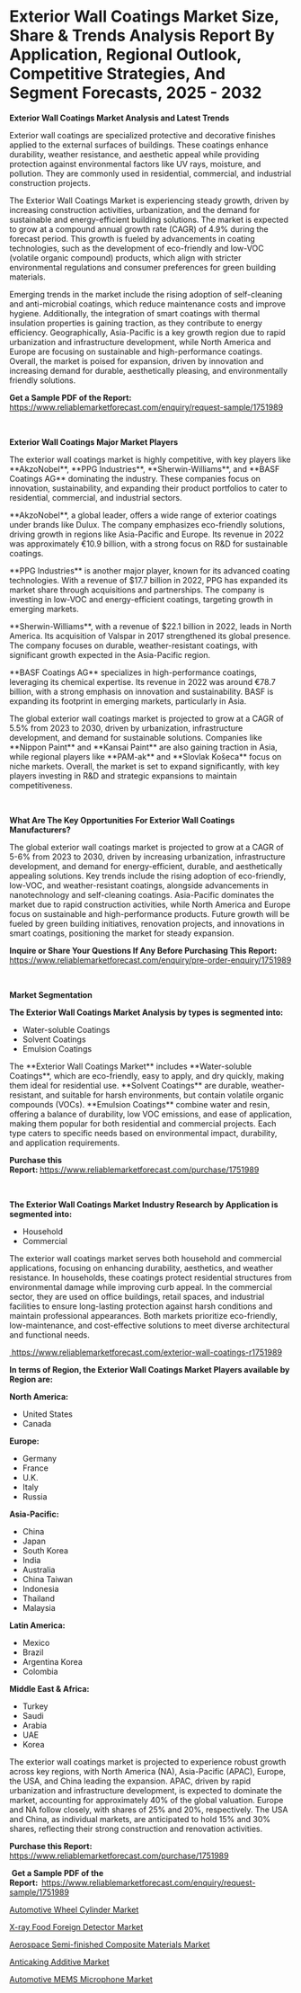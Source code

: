 <p><h1>Exterior Wall Coatings Market Size, Share & Trends Analysis Report By Application, Regional Outlook, Competitive Strategies, And Segment Forecasts, 2025 - 2032</h1></p><p><strong>Exterior Wall Coatings Market Analysis and Latest Trends</strong></p>
<p><p>Exterior wall coatings are specialized protective and decorative finishes applied to the external surfaces of buildings. These coatings enhance durability, weather resistance, and aesthetic appeal while providing protection against environmental factors like UV rays, moisture, and pollution. They are commonly used in residential, commercial, and industrial construction projects.</p><p>The Exterior Wall Coatings Market is experiencing steady growth, driven by increasing construction activities, urbanization, and the demand for sustainable and energy-efficient building solutions. The market is expected to grow at a compound annual growth rate (CAGR) of 4.9% during the forecast period. This growth is fueled by advancements in coating technologies, such as the development of eco-friendly and low-VOC (volatile organic compound) products, which align with stricter environmental regulations and consumer preferences for green building materials.</p><p>Emerging trends in the market include the rising adoption of self-cleaning and anti-microbial coatings, which reduce maintenance costs and improve hygiene. Additionally, the integration of smart coatings with thermal insulation properties is gaining traction, as they contribute to energy efficiency. Geographically, Asia-Pacific is a key growth region due to rapid urbanization and infrastructure development, while North America and Europe are focusing on sustainable and high-performance coatings. Overall, the market is poised for expansion, driven by innovation and increasing demand for durable, aesthetically pleasing, and environmentally friendly solutions.</p></p>
<p><strong>Get a Sample PDF of the Report:&nbsp;</strong> <a href="https://www.reliablemarketforecast.com/enquiry/request-sample/1751989?utm_campaign=2267&utm_medium=2&utm_source=Github&utm_content=ia&utm_term=26012025&utm_id=exterior-wall-coatings">https://www.reliablemarketforecast.com/enquiry/request-sample/1751989</a></p>
<p>&nbsp;</p>
<p><strong>Exterior Wall Coatings Major Market Players</strong></p>
<p><p>The exterior wall coatings market is highly competitive, with key players like **AkzoNobel**, **PPG Industries**, **Sherwin-Williams**, and **BASF Coatings AG** dominating the industry. These companies focus on innovation, sustainability, and expanding their product portfolios to cater to residential, commercial, and industrial sectors.</p><p>**AkzoNobel**, a global leader, offers a wide range of exterior coatings under brands like Dulux. The company emphasizes eco-friendly solutions, driving growth in regions like Asia-Pacific and Europe. Its revenue in 2022 was approximately €10.9 billion, with a strong focus on R&D for sustainable coatings.</p><p>**PPG Industries** is another major player, known for its advanced coating technologies. With a revenue of $17.7 billion in 2022, PPG has expanded its market share through acquisitions and partnerships. The company is investing in low-VOC and energy-efficient coatings, targeting growth in emerging markets.</p><p>**Sherwin-Williams**, with a revenue of $22.1 billion in 2022, leads in North America. Its acquisition of Valspar in 2017 strengthened its global presence. The company focuses on durable, weather-resistant coatings, with significant growth expected in the Asia-Pacific region.</p><p>**BASF Coatings AG** specializes in high-performance coatings, leveraging its chemical expertise. Its revenue in 2022 was around €78.7 billion, with a strong emphasis on innovation and sustainability. BASF is expanding its footprint in emerging markets, particularly in Asia.</p><p>The global exterior wall coatings market is projected to grow at a CAGR of 5.5% from 2023 to 2030, driven by urbanization, infrastructure development, and demand for sustainable solutions. Companies like **Nippon Paint** and **Kansai Paint** are also gaining traction in Asia, while regional players like **PAM-ak** and **Slovlak Košeca** focus on niche markets. Overall, the market is set to expand significantly, with key players investing in R&D and strategic expansions to maintain competitiveness.</p></p>
<p>&nbsp;</p>
<p><strong>What Are The Key Opportunities For Exterior Wall Coatings Manufacturers?</strong></p>
<p><p>The global exterior wall coatings market is projected to grow at a CAGR of 5-6% from 2023 to 2030, driven by increasing urbanization, infrastructure development, and demand for energy-efficient, durable, and aesthetically appealing solutions. Key trends include the rising adoption of eco-friendly, low-VOC, and weather-resistant coatings, alongside advancements in nanotechnology and self-cleaning coatings. Asia-Pacific dominates the market due to rapid construction activities, while North America and Europe focus on sustainable and high-performance products. Future growth will be fueled by green building initiatives, renovation projects, and innovations in smart coatings, positioning the market for steady expansion.</p></p>
<p><strong>Inquire or Share Your Questions If Any Before Purchasing This Report:</strong> <a href="https://www.reliablemarketforecast.com/enquiry/pre-order-enquiry/1751989?utm_campaign=2267&utm_medium=2&utm_source=Github&utm_content=ia&utm_term=26012025&utm_id=exterior-wall-coatings">https://www.reliablemarketforecast.com/enquiry/pre-order-enquiry/1751989</a></p>
<p>&nbsp;</p>
<p><strong>Market Segmentation</strong></p>
<p><strong>The Exterior Wall Coatings Market Analysis by types is segmented into:</strong></p>
<p><ul><li>Water-soluble Coatings</li><li>Solvent Coatings</li><li>Emulsion Coatings</li></ul></p>
<p><p>The **Exterior Wall Coatings Market** includes **Water-soluble Coatings**, which are eco-friendly, easy to apply, and dry quickly, making them ideal for residential use. **Solvent Coatings** are durable, weather-resistant, and suitable for harsh environments, but contain volatile organic compounds (VOCs). **Emulsion Coatings** combine water and resin, offering a balance of durability, low VOC emissions, and ease of application, making them popular for both residential and commercial projects. Each type caters to specific needs based on environmental impact, durability, and application requirements.</p></p>
<p><strong>Purchase this Report:&nbsp;</strong><a href="https://www.reliablemarketforecast.com/purchase/1751989?utm_campaign=2267&utm_medium=2&utm_source=Github&utm_content=ia&utm_term=26012025&utm_id=exterior-wall-coatings">https://www.reliablemarketforecast.com/purchase/1751989</a></p>
<p>&nbsp;</p>
<p><strong>The Exterior Wall Coatings Market Industry Research by Application is segmented into:</strong></p>
<p><ul><li>Household</li><li>Commercial</li></ul></p>
<p><p>The exterior wall coatings market serves both household and commercial applications, focusing on enhancing durability, aesthetics, and weather resistance. In households, these coatings protect residential structures from environmental damage while improving curb appeal. In the commercial sector, they are used on office buildings, retail spaces, and industrial facilities to ensure long-lasting protection against harsh conditions and maintain professional appearances. Both markets prioritize eco-friendly, low-maintenance, and cost-effective solutions to meet diverse architectural and functional needs.</p></p>
<p><a href="https://www.reliablemarketforecast.com/exterior-wall-coatings-r1751989?utm_campaign=2267&utm_medium=2&utm_source=Github&utm_content=ia&utm_term=26012025&utm_id=exterior-wall-coatings">&nbsp;https://www.reliablemarketforecast.com/exterior-wall-coatings-r1751989</a></p>
<p><strong>In terms of Region, the Exterior Wall Coatings Market Players available by Region are:</strong></p>
<p>
    <p> <strong> North America: </strong>
        <ul>
            <li>United States</li>
            <li>Canada</li>
        </ul>
        </p> 
    <p> <strong> Europe: </strong>
        <ul>
            <li>Germany</li>
            <li>France</li>
            <li>U.K.</li>
            <li>Italy</li>
            <li>Russia</li>
        </ul>
        </p> 
    <p> <strong> Asia-Pacific: </strong>
        <ul>
            <li>China</li>
            <li>Japan</li>
            <li>South Korea</li>
            <li>India</li>
            <li>Australia</li>
            <li>China Taiwan</li>
            <li>Indonesia</li>
            <li>Thailand</li>
            <li>Malaysia</li>
        </ul>
        </p> 
    <p> <strong> Latin America: </strong>
        <ul>
            <li>Mexico</li>
            <li>Brazil</li>
            <li>Argentina Korea</li>
            <li>Colombia</li>
        </ul>
        </p> 
    <p> <strong> Middle East & Africa: </strong>
        <ul>
            <li>Turkey</li>
            <li>Saudi</li>
            <li>Arabia</li>
            <li>UAE</li>
            <li>Korea</li>
        </ul>
    </p>
    </p>
<p><p>The exterior wall coatings market is projected to experience robust growth across key regions, with North America (NA), Asia-Pacific (APAC), Europe, the USA, and China leading the expansion. APAC, driven by rapid urbanization and infrastructure development, is expected to dominate the market, accounting for approximately 40% of the global valuation. Europe and NA follow closely, with shares of 25% and 20%, respectively. The USA and China, as individual markets, are anticipated to hold 15% and 30% shares, reflecting their strong construction and renovation activities.</p></p>
<p><strong>Purchase this Report: </strong><a href="https://www.reliablemarketforecast.com/purchase/1751989?utm_campaign=2267&utm_medium=2&utm_source=Github&utm_content=ia&utm_term=26012025&utm_id=exterior-wall-coatings">https://www.reliablemarketforecast.com/purchase/1751989</a></p>
<p>&nbsp;<strong>Get a Sample PDF of the Report:&nbsp;&nbsp;</strong><a href="https://www.reliablemarketforecast.com/enquiry/request-sample/1751989?utm_campaign=2267&utm_medium=2&utm_source=Github&utm_content=ia&utm_term=26012025&utm_id=exterior-wall-coatings">https://www.reliablemarketforecast.com/enquiry/request-sample/1751989</a></p>
<p><strong></strong></p>
<p><p><a href="https://www.linkedin.com/pulse/automotive-wheel-cylinder-market-size-share-analysis-2025-2032-sfxsf?utm_campaign=2267&utm_medium=2&utm_source=Github&utm_content=ia&utm_term=26012025&utm_id=exterior-wall-coatings">Automotive Wheel Cylinder Market</a></p><p><a href="https://www.linkedin.com/pulse/x-ray-food-foreign-detector-market-growth-outlook-global-industry-d9q8f?utm_campaign=2267&utm_medium=2&utm_source=Github&utm_content=ia&utm_term=26012025&utm_id=exterior-wall-coatings">X-ray Food Foreign Detector Market</a></p><p><a href="https://www.linkedin.com/pulse/detailed-report-aerospace-semi-finished-composite-materials-roroc?utm_campaign=2267&utm_medium=2&utm_source=Github&utm_content=ia&utm_term=26012025&utm_id=exterior-wall-coatings">Aerospace Semi-finished Composite Materials Market</a></p><p><a href="https://www.linkedin.com/pulse/analyzing-anticaking-additive-market-2025-2032-comprehensive-kdzof?utm_campaign=2267&utm_medium=2&utm_source=Github&utm_content=ia&utm_term=26012025&utm_id=exterior-wall-coatings">Anticaking Additive Market</a></p><p><a href="https://www.linkedin.com/pulse/driving-forces-global-automotive-mems-microphone-market-trends-pgnic?utm_campaign=2267&utm_medium=2&utm_source=Github&utm_content=ia&utm_term=26012025&utm_id=exterior-wall-coatings">Automotive MEMS Microphone Market</a></p></p>